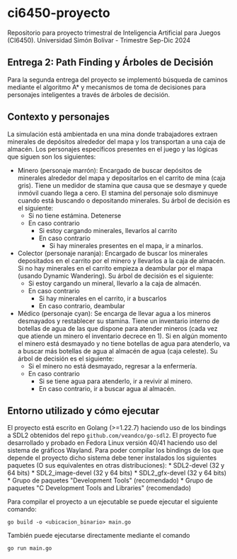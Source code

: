 # ci6450-proyecto
Repositorio para proyecto trimestral de Inteligencia Artificial para Juegos (CI6450). Universidad Simón Bolívar - Trimestre Sep-Dic 2024

## Entrega 2: Path Finding y Árboles de Decisión

Para la segunda entrega del proyecto se implementó búsqueda de caminos mediante el algoritmo A* y mecanismos de toma de decisiones para
personajes inteligentes a través de árboles de decisión.

## Contexto y personajes

La simulación está ambientada en una mina donde trabajadores extraen minerales de depósitos alrededor del mapa y los transportan a 
una caja de almacén. Los personajes específicos presentes en el juego y las lógicas que siguen son los siguientes:

* Minero (personaje marrón): Encargado de buscar depósitos de minerales alrededor del mapa y depositarlos en el carrito de mina (caja gris). Tiene un medidor
de stamina que causa que se desmaye y quede inmóvil cuando llega a cero. El stamina del personaje solo disminuye cuando está buscando o depositando minerales.
Su árbol de decisión es el siguiente:
    * Si no tiene estámina. Detenerse
    * En caso contrario
        * Si estoy cargando minerales, llevarlos al carrito
        * En caso contrario
            * Si hay minerales presentes en el mapa, ir a minarlos.
* Colector (personaje naranja): Encargado de buscar los minerales depositados en el carrito por el minero y llevarlos a la caja de almacén. Si no hay minerales
en el carrito empieza a deambular por el mapa (usando Dynamic Wandering). Su árbol de decisión es el siguiente:
    * Si estoy cargando un mineral, llevarlo a la caja de almacén.
    * En caso contrario
        * Si hay minerales en el carrito, ir a buscarlos
        * En caso contrario, deambular
* Médico (personaje cyan): Se encarga de llevar agua a los mineros desmayados y restablecer su stamina. Tiene un inventario interno de botellas de agua de las
que dispone para atender mineros (cada vez que atiende un minero el inventario decrece en 1). Si en algún momento el minero está desmayado y no tiene botellas de
agua para atenderlo, va a buscar más botellas de agua al almacén de agua (caja celeste). Su árbol de decisión es el siguiente:
    * Si el minero no está desmayado, regresar a la enfermería.
    * En caso contrario
        * Si se tiene agua para atenderlo, ir a revivir al minero.
        * En caso contrario, ir a buscar agua al almacén.

## Entorno utilizado y cómo ejecutar

El proyecto está escrito en Golang (>=1.22.7) haciendo uso de los bindings a SDL2 obtenidos del repo `github.com/veandco/go-sdl2`. El proyecto fue desarrollado y
probado en Fedora Linux versión 40/41 haciendo uso del sistema de gráficos Wayland. Para poder compilar los bindings de los que depende el proyecto dicho sistema debe
tener instalados los siguientes paquetes (O sus equivalentes en otras distribuciones):
    * SDL2-devel (32 y 64 bits)
    * SDL2_image-devel (32 y 64 bits)
    * SDL2_gfx-devel (32 y 64 bits)
    * Grupo de paquetes "Development Tools" (recomendado)
    * Grupo de paquetes "C Development Tools and Libraries" (recomendado)

Para compilar el proyecto a un ejecutable se puede ejecutar el siguiente comando:
```
go build -o <ubicacion_binario> main.go
```

También puede ejecutarse directamente mediante el comando
```
go run main.go
```